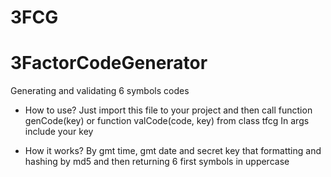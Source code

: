 # 3FCG
# 3FactorCodeGenerator
Generating and validating 6 symbols codes

- How to use?
Just import this file to your project and then call function genCode(key) or function valCode(code, key) from class tfcg
In args include your key

- How it works?
By gmt time, gmt date and secret key that formatting and hashing by md5 and then returning 6 first symbols in uppercase
